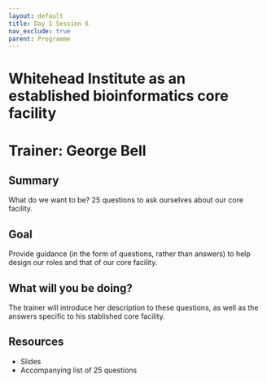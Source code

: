 ```yaml
---
layout: default
title: Day 1 Session 6
nav_exclude: true
parent: Programme
---
```


# Whitehead Institute as an established bioinformatics core facility
# Trainer: George Bell

## Summary
What do we want to be? 25 questions to ask ourselves about our core facility.

## Goal
Provide guidance (in the form of questions, rather than answers) to help design our roles and that of our core facility.

## What will you be doing?
The trainer will introduce her description to these questions, as well as the answers specific to his stablished core facility.

## Resources
- Slides
- Accompanying list of 25 questions
